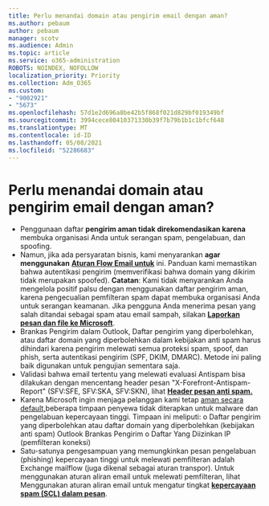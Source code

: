 ```yaml
---
title: Perlu menandai domain atau pengirim email dengan aman?
ms.author: pebaum
author: pebaum
manager: scotv
ms.audience: Admin
ms.topic: article
ms.service: o365-administration
ROBOTS: NOINDEX, NOFOLLOW
localization_priority: Priority
ms.collection: Adm_O365
ms.custom:
- "9002921"
- "5673"
ms.openlocfilehash: 57d1e2d696a8be42b5f868f021d829bf019349bf
ms.sourcegitcommit: 3994cece80410371330b39f7b79b1b1c1bfcf648
ms.translationtype: MT
ms.contentlocale: id-ID
ms.lasthandoff: 05/08/2021
ms.locfileid: "52286683"
---
```

# <a name="need-to-mark-a-domain-or-email-sender-safe"></a>Perlu menandai domain atau pengirim email dengan aman?

- Penggunaan daftar **pengirim aman tidak direkomendasikan karena** membuka organisasi Anda untuk serangan spam, pengelabuan, dan spoofing.
- Namun, jika ada persyaratan bisnis, kami menyarankan **agar menggunakan** **[Aturan Flow Email untuk](https://docs.microsoft.com/microsoft-365/security/office-365-security/create-safe-sender-lists-in-office-365?view=o365-worldwide#recommended-use-mail-flow-rules)** ini. Panduan kami memastikan bahwa autentikasi pengirim (memverifikasi bahwa domain yang dikirim tidak merupakan spoofed). **Catatan**: Kami tidak menyarankan Anda mengelola positif palsu dengan menggunakan daftar pengirim aman, karena pengecualian pemfilteran spam dapat membuka organisasi Anda untuk serangan keamanan. Jika pengguna Anda menerima pesan yang salah ditandai sebagai spam atau email sampah, silakan **[Laporkan pesan dan file ke Microsoft](https://protection.office.com/reportsubmission)**.
- Brankas Pengirim dalam Outlook, Daftar pengirim yang diperbolehkan, atau daftar  domain yang diperbolehkan dalam kebijakan anti spam harus dihindari karena pengirim melewati semua proteksi spam, spoof, dan phish, serta autentikasi pengirim (SPF, DKIM, DMARC). Metode ini paling baik digunakan untuk pengujian sementara saja.
- Validasi bahwa email tertentu yang melewati evaluasi Antispam bisa dilakukan dengan mencentang header pesan "X-Forefront-Antispam-Report" (SFV:SFE, SFV:SKA, SFV:SKN), lihat **[Header pesan anti spam.](https://docs.microsoft.com/microsoft-365/security/office-365-security/anti-spam-message-headers)**
- Karena Microsoft ingin menjaga pelanggan kami tetap [aman secara default,](https://docs.microsoft.com/microsoft-365/security/office-365-security/secure-by-default#exceptions)beberapa timpaan penyewa tidak diterapkan untuk malware dan pengelabuan kepercayaan tinggi. Timpaan ini meliputi: o Daftar pengirim yang diperbolehkan atau daftar domain yang diperbolehkan (kebijakan anti spam) Outlook Brankas Pengirim o Daftar Yang Diizinkan IP (pemfilteran koneksi) 
- Satu-satunya pengesampuan yang memungkinkan pesan pengelabuan (phishing) kepercayaan tinggi untuk melewati pemfilteran adalah Exchange mailflow (juga dikenal sebagai aturan transpor). Untuk menggunakan aturan aliran email untuk melewati pemfilteran, lihat Menggunakan aturan aliran email untuk mengatur tingkat **[kepercayaan spam (SCL) dalam pesan](https://docs.microsoft.com/microsoft-365/security/office-365-security/use-mail-flow-rules-to-set-the-spam-confidence-level-scl-in-messages)**.